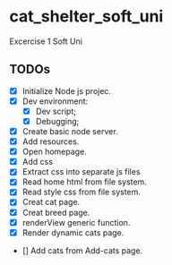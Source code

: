 # cat_shelter_soft_uni
Excercise 1 Soft Uni

## TODOs

- [X] Initialize Node js projec.
- [X] Dev environment:
    -[X] Dev script;
    -[X] Debugging;
- [X] Create basic node server.
- [X] Add resources.
- [X] Open homepage.
- [X] Add css
- [X] Extract css into separate js files
- [X] Read home html from file system.
- [X] Read style css from file system.
- [X] Creat cat page.
- [X] Creat breed page.
- [X] renderView generic function.
- [X] Render dynamic cats page.
- [] Add cats from Add-cats page.
